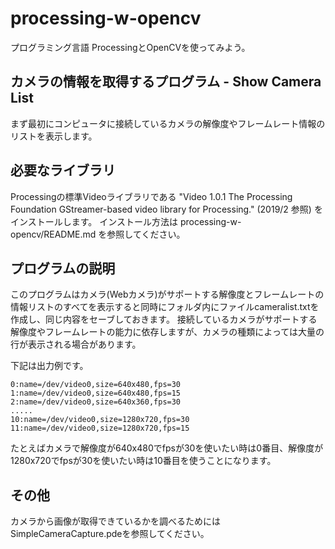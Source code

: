 # processing-w-opencv

プログラミング言語 ProcessingとOpenCVを使ってみよう。


## カメラの情報を取得するプログラム - Show Camera List

まず最初にコンピュータに接続しているカメラの解像度やフレームレート情報のリストを表示します。

## 必要なライブラリ

Processingの標準Videoライブラリである "Video 1.0.1 The Processing Foundation GStreamer-based video library for Processing." (2019/2 参照) をインストールします。
インストール方法は processing-w-opencv/README.md を参照してください。

## プログラムの説明

このプログラムはカメラ(Webカメラ)がサポートする解像度とフレームレートの情報リストのすべてを表示すると同時にフォルダ内にファイルcameralist.txtを作成し、同じ内容をセーブしておきます。
接続しているカメラがサポートする解像度やフレームレートの能力に依存しますが、カメラの種類によっては大量の行が表示される場合があります。

下記は出力例です。

```
0:name=/dev/video0,size=640x480,fps=30
1:name=/dev/video0,size=640x480,fps=15
2:name=/dev/video0,size=640x360,fps=30
.....
10:name=/dev/video0,size=1280x720,fps=30
11:name=/dev/video0,size=1280x720,fps=15
```
たとえばカメラで解像度が640x480でfpsが30を使いたい時は0番目、解像度が1280x720でfpsが30を使いたい時は10番目を使うことになります。

## その他

カメラから画像が取得できているかを調べるためにはSimpleCameraCapture.pdeを参照してください。



